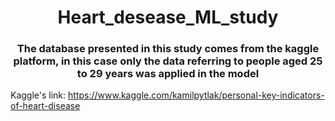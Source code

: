 <h1 align='center'>Heart_desease_ML_study</h1>
<h3 align='center'>The database presented in this study comes from the kaggle platform, in this case only the data referring to people aged 25 to 29 years was applied in the model</h3>

Kaggle's link: https://www.kaggle.com/kamilpytlak/personal-key-indicators-of-heart-disease

